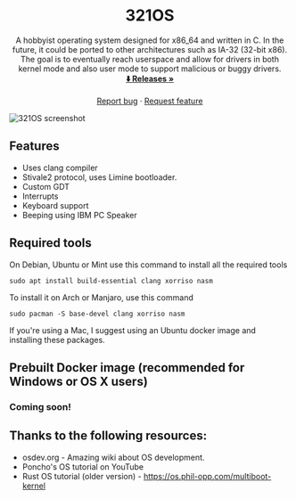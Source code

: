 <h1 align="center">321OS</h1>

<p align="center">
   A hobbyist operating system designed for x86_64 and written in C. In the future, it could be ported to other architectures such as IA-32 (32-bit x86). The goal is to eventually reach userspace and allow for drivers in both kernel mode and also user mode to support malicious or buggy drivers.
   <br />
   <a href="https://github.com/danthedev123/321OS/releases"><strong>⬇️ Releases »</strong></a>
   <br />
   <br />
   <a href="https://github.com/danthedev123/321os/issues">Report bug</a>
   ·
   <a href="https://github.com/danthedev123/321os/issues">Request feature</a>
  </p>

![321OS screenshot](https://i.imgur.com/aasvcoE.png)


## Features
- Uses clang compiler
- Stivale2 protocol, uses Limine bootloader.
- Custom GDT
- Interrupts
- Keyboard support
- Beeping using IBM PC Speaker


## Required tools
On Debian, Ubuntu or Mint use this command to install all the required tools
```
sudo apt install build-essential clang xorriso nasm
```

To install it on Arch or Manjaro, use this command
```
sudo pacman -S base-devel clang xorriso nasm
```

If you're using a Mac, I suggest using an Ubuntu docker image and installing these packages.

## Prebuilt Docker image (recommended for Windows or OS X users)
### Coming soon!



## Thanks to the following resources:
- osdev.org - Amazing wiki about OS development.
- Poncho's OS tutorial on YouTube
- Rust OS tutorial (older version) - https://os.phil-opp.com/multiboot-kernel